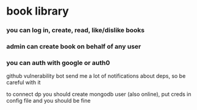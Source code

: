 # book library

### you can log in, create, read, like/dislike books
### admin can create book on behalf of any user
### you can auth with google or auth0

github vulnerability bot send me a lot of notifications about deps, so be careful with it

to connect dp you should create mongodb user (also online), put creds in config file and you should be fine

